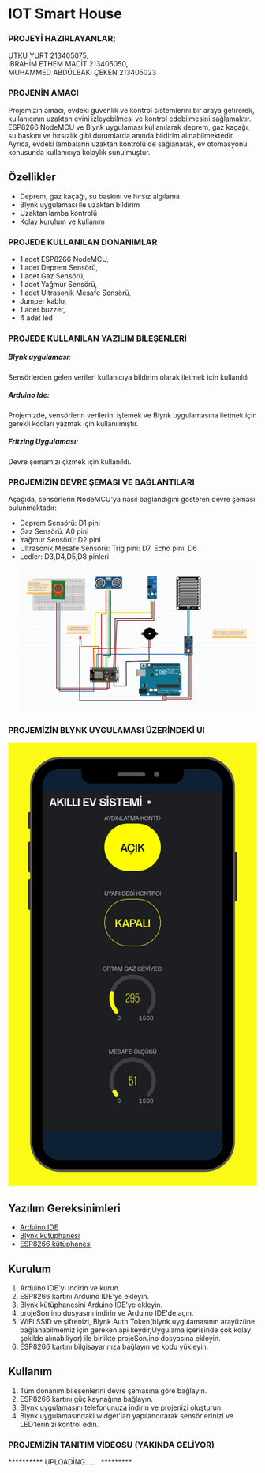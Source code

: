 # IOT Smart House

### PROJEYİ HAZIRLAYANLAR;
UTKU YURT 213405075,  
İBRAHİM ETHEM MACİT 213405050,  
MUHAMMED ABDÜLBAKİ ÇEKEN 213405023  

### PROJENİN AMACI  
Projemizin amacı, evdeki güvenlik ve kontrol sistemlerini bir araya getirerek, kullanıcının uzaktan evini izleyebilmesi ve kontrol edebilmesini sağlamaktır. ESP8266 NodeMCU ve Blynk uygulaması kullanılarak deprem, gaz kaçağı, su baskını ve hırsızlık gibi durumlarda anında bildirim alınabilmektedir. Ayrıca, evdeki lambaların uzaktan kontrolü de sağlanarak, ev otomasyonu konusunda kullanıcıya kolaylık sunulmuştur.

## Özellikler
- Deprem, gaz kaçağı, su baskını ve hırsız algılama
- Blynk uygulaması ile uzaktan bildirim
- Uzaktan lamba kontrolü
- Kolay kurulum ve kullanım

### PROJEDE KULLANILAN DONANIMLAR
- 1 adet ESP8266 NodeMCU,   
- 1 adet Deprem Sensörü,   
- 1 adet Gaz Sensörü,   
- 1 adet Yağmur Sensörü,   
- 1 adet Ultrasonik Mesafe Sensörü,   
- Jumper kablo,   
- 1 adet buzzer,  
- 4 adet led  

### PROJEDE KULLANILAN YAZILIM BİLEŞENLERİ
##### Blynk uygulaması:
Sensörlerden gelen verileri kullanıcıya bildirim olarak iletmek için kullanıldı
##### Arduino Ide:
Projemizde, sensörlerin verilerini işlemek ve Blynk uygulamasına iletmek için gerekli kodları yazmak için kullanılmıştır.
##### Fritzing Uygulaması:
Devre şemamızı çizmek için kullanıldı.

### PROJEMİZİN DEVRE ŞEMASI VE BAĞLANTILARI
Aşağıda, sensörlerin NodeMCU'ya nasıl bağlandığını gösteren devre şeması bulunmaktadır:  
- Deprem Sensörü: D1 pini  
- Gaz Sensörü: A0 pini  
- Yağmur Sensörü: D2 pini    
- Ultrasonik Mesafe Sensörü: Trig pini: D7, Echo pini: D6     
- Ledler: D3,D4,D5,D8 pinleri    
![Oluşturduğumuz devre şeması](https://github.com/iemacit/IOT-Smart-House/blob/main/Devre-Semasi.png)

### PROJEMİZİN BLYNK UYGULAMASI ÜZERİNDEKİ UI
![Oluşturduğumuz uygulama ui](https://github.com/UtkuYURT/IOT-Smart-House/blob/main/iot-smart-house-ui.png)

## Yazılım Gereksinimleri
- [Arduino IDE](https://www.arduino.cc/en/software)
- [Blynk kütüphanesi](https://blynk.io)
- [ESP8266 kütüphanesi](https://www.espressif.com/en/products/socs/esp8266)

## Kurulum
1. Arduino IDE'yi indirin ve kurun.
2. ESP8266 kartını Arduino IDE'ye ekleyin.
3. Blynk kütüphanesini Arduino IDE'ye ekleyin.
4. projeSon.ino dosyasını indirin ve Arduino IDE'de açın.
5. WiFi SSID ve şifrenizi, Blynk Auth Token(blynk uygulamasının arayüzüne bağlanabilmemiz için gereken api keydir,Uygulama içerisinde çok kolay şekilde alınabiliyor) ile birlikte projeSon.ino dosyasına ekleyin.
6. ESP8266 kartını bilgisayarınıza bağlayın ve kodu yükleyin.

## Kullanım
1. Tüm donanım bileşenlerini devre şemasına göre bağlayın.
2. ESP8266 kartını güç kaynağına bağlayın.
3. Blynk uygulamasını telefonunuza indirin ve projenizi oluşturun.
4. Blynk uygulamasındaki widget'ları yapılandırarak sensörlerinizi ve LED'lerinizi kontrol edin.

### PROJEMİZİN TANITIM VİDEOSU (YAKINDA GELİYOR)
********** UPLOADİNG.....   *********

